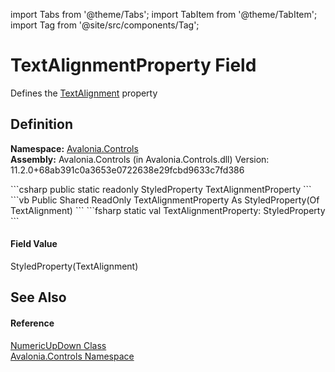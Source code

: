 import Tabs from '@theme/Tabs'; 
import TabItem from '@theme/TabItem'; 
import Tag from '@site/src/components/Tag'; 

# TextAlignmentProperty Field


Defines the <a href="P_Avalonia_Controls_NumericUpDown_TextAlignment">TextAlignment</a> property



## Definition
**Namespace:** <a href="N_Avalonia_Controls">Avalonia.Controls</a>  
**Assembly:** Avalonia.Controls (in Avalonia.Controls.dll) Version: 11.2.0+68ab391c0a3653e0722638e29fcbd9633c7fd386

<Tabs groupId="api-code-preview">
<TabItem value="csharp" label="C#">
```csharp
public static readonly StyledProperty<TextAlignment> TextAlignmentProperty
```
</TabItem>
<TabItem value="vb" label="VB">
```vb
Public Shared ReadOnly TextAlignmentProperty As StyledProperty(Of TextAlignment)
```
</TabItem>
<TabItem value="fsharp" label="F#">
```fsharp
static val TextAlignmentProperty: StyledProperty<TextAlignment>
```
</TabItem>
</Tabs>



#### Field Value
StyledProperty(TextAlignment)

## See Also


#### Reference
<a href="T_Avalonia_Controls_NumericUpDown">NumericUpDown Class</a>  
<a href="N_Avalonia_Controls">Avalonia.Controls Namespace</a>  
